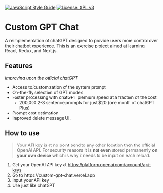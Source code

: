 [![JavaScript Style Guide](https://img.shields.io/badge/code_style-standard-brightgreen.svg)](https://standardjs.com)
[![License: GPL v3](https://img.shields.io/badge/License-GPLv3-blue.svg)](https://www.gnu.org/licenses/gpl-3.0)

# Custom GPT Chat

A reimplementation of chatGPT designed to provide users more control over their chatbot experience. This is an exercise project aimed at learning React, Redux, and Next.js.

## Features

_improving upon the official chatGPT_

- Access to/customization of the system prompt
- On-the-fly selection of GPT models
- Faster processing with chatGPT premium speed at a fraction of the cost
  - 200,000 2-3 sentence prompts for just $20 (one month of chatGPT Plus)
- Prompt cost estimation
- Improved delete message UI.

## How to use

> Your API key is at no point send to any other location then the official OpenAI API. For security reasons it is **not even** stored permanently **on your own device** which is why it needs to be input on each reload.

1. Get your OpenAI API key at https://platform.openai.com/account/api-keys
2. Go to https://custom-gpt-chat.vercel.app
3. Input your API key
4. Use just like chatGPT
